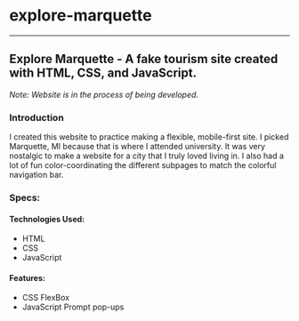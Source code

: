 # explore-marquette
---
## Explore Marquette - A fake tourism site created with HTML, CSS, and JavaScript.
*Note: Website is in the process of being developed.*

### Introduction
 
 I created this website to practice making a flexible, mobile-first site. I picked Marquette, MI because that is where I attended university. It was very nostalgic to make a website for a city that I truly loved living in. I also had a lot of fun color-coordinating the different subpages to match the colorful navigation bar.
 
### Specs:
 
#### Technologies Used:
  * HTML
  * CSS
  * JavaScript
  
#### Features:
  * CSS FlexBox
  * JavaScript Prompt pop-ups
